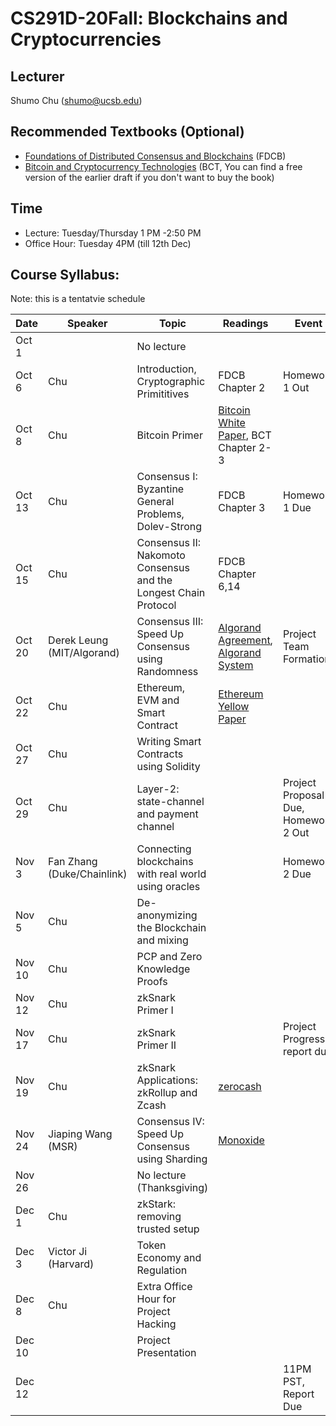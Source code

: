 # CS291D-20Fall: Blockchains and Cryptocurrencies 

## Lecturer
Shumo Chu (shumo@ucsb.edu)

## Recommended Textbooks (Optional)
- [Foundations of Distributed Consensus and Blockchains](http://elaineshi.com/docs/blockchain-book.pdf) (FDCB)
- [Bitcoin and Cryptocurrency Technologies](http://bitcoinbook.cs.princeton.edu/) (BCT, You can find a free version of the earlier draft if you don't want to buy the book)

## Time
- Lecture: Tuesday/Thursday 1 PM -2:50 PM
- Office Hour: Tuesday 4PM (till 12th Dec) 

## Course Syllabus:

Note: this is a tentatvie schedule

|  Date   | Speaker | Topic          | Readings            |   Event  | 
|---------|---------|----------------|---------------------|----------|  
| Oct 1   |         |No lecture  |                     |          |
| Oct 6   | Chu     |Introduction, Cryptographic Primititives  | FDCB Chapter 2 | Homework 1 Out      |
| Oct 8   | Chu     |Bitcoin Primer  |  [Bitcoin White Paper](https://bitcoin.org/bitcoin.pdf), BCT Chapter 2-3 |  | 
| Oct 13  | Chu     |Consensus I: Byzantine General Problems, Dolev-Strong |  FDCB Chapter 3   |   Homework 1 Due   |
| Oct 15  | Chu     |Consensus II: Nakomoto Consensus and the Longest Chain Protocol | FDCB Chapter 6,14  |     | 
| Oct 20  | Derek Leung (MIT/Algorand) |Consensus III: Speed Up Consensus using Randomness | [Algorand Agreement](https://eprint.iacr.org/2018/377.pdf), [Algorand System](https://people.csail.mit.edu/nickolai/papers/gilad-algorand.pdf)   | Project Team Formation     |
| Oct 22  | Chu     |Ethereum, EVM and Smart Contract | [Ethereum Yellow Paper]()  |      |       ｜
| Oct 27  | Chu     |Writing Smart Contracts using Solidity  |        |  |
| Oct 29  | Chu     |Layer-2: state-channel and payment channel     |      |  Project Proposal Due, Homework 2 Out |
| Nov 3   | Fan Zhang (Duke/Chainlink)     | Connecting blockchains with real world using oracles  |      | Homework 2 Due      |
| Nov 5   | Chu     |De-anonymizing the Blockchain and mixing |      |      |
| Nov 10  | Chu     |PCP and Zero Knowledge Proofs |      |       |
| Nov 12  | Chu     |zkSnark Primer I  |       |      | 
| Nov 17  | Chu     |zkSnark Primer II      |      | Project Progress report due      |
| Nov 19  | Chu     |zkSnark Applications: zkRollup and Zcash      | [zerocash](http://zerocash-project.org/media/pdf/zerocash-oakland2014.pdf) |       |  
| Nov 24  | Jiaping Wang (MSR)  |Consensus IV: Speed Up Consensus using Sharding | [Monoxide](https://www.usenix.org/system/files/nsdi19-wang-jiaping.pdf)  |       | 
| Nov 26  |         |No lecture (Thanksgiving) |     |     | 
| Dec 1   | Chu     |zkStark: removing trusted setup |     |      |  
| Dec 3   | Victor Ji (Harvard) |Token Economy and Regulation |     |      |
| Dec 8   | Chu     | Extra Office Hour for Project Hacking |    |      |
| Dec 10  |         | Project Presentation |          |          |
| Dec 12  |         |                    |                | 11PM PST, Report Due |
